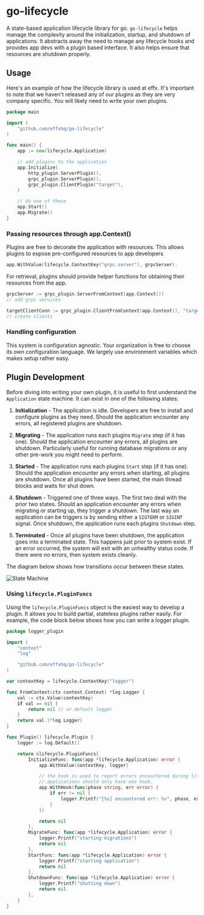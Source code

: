 # go-lifecycle

A state-based application lifecycle library for go. `go-lifecycle` helps manage the complexity around the
initialization, startup, and shutdown of applications. It abstracts away the need to manage any lifecycle hooks and
provides app devs with a plugin based interface. It also helps ensure that resources are shutdown properly.

## Usage

Here's an example of how the lifecycle library is used at effx. It's important to note that we haven't released any of
our plugins as they are very company specific. You will likely need to write your own plugins.

```go
package main

import (
	"github.com/effxhq/go-lifecycle"
)

func main() {
	app := new(lifecycle.Application)

	// add plugins to the application
	app.Initialize(
		http_plugin.ServerPlugin(),
		grpc_plugin.ServerPlugin(),
		grpc_plugin.ClientPlugin("target"),
	)

	// do one of these
	app.Start()
	app.Migrate()
}
```

### Passing resources through app.Context()

Plugins are free to decorate the application with resources. This allows plugins to expose pre-configured resources to
app developers

```go
app.WithValue(lifecycle.ContextKey("grpc.server"), grpcServer).
```

For retrieval, plugins should provide helper functions for obtaining their resources from the app.

```go
grpcServer := grpc_plugin.ServerFromContext(app.Context())
// add grpc services

targetClientConn := grpc_plugin.ClientFromContext(app.Context(), "target")
// create clients
```

### Handling configuration

This system is configuration agnostic. Your organization is free to choose its own configuration language. We largely
use environment variables which makes setup rather easy.

## Plugin Development

Before diving into writing your own plugin, it is useful to first understand the `Application` state machine. It can
exist in one of the following states:

1. **Initialization** - The application is idle. Developers are free to install and configure plugins as they need.
   Should the application encounter any errors, all registered plugins are shutdown.

1. **Migrating** - The application runs each plugins `Migrate` step (if it has one). Should the application encounter
   any errors, all plugins are shutdown. Particularly useful for running database migrations or any other pre-work you
   might need to perform.

1. **Started** - The application runs each plugins `Start` step (if it has one). Should the application encounter any
   errors when starting, all plugins are shutdown. Once all plugins have been started, the main thread blocks and waits
   for shut down.

1. **Shutdown** - Triggered one of three ways. The first two deal with the prior two states. Should an application
   encounter any errors when migrating or starting up, they trigger a shutdown. The last way an application can be
   triggers is by sending either a `SIGTERM` or `SIGINT` signal. Once shutdown, the application runs each
   plugins `Shutdown` step.

1. **Terminated** - Once all plugins have been shutdown, the application goes into a terminated state. This happens just
   prior to system exist. If an error occurred, the system will exit with an unhealthy status code. If there were no
   errors, then system exists cleanly.

The diagram below shows how transitions occur between these states.

![State Machine](https://mermaid.ink/img/eyJjb2RlIjoiZ3JhcGggTFJcbiAgIFxuICAgKiAtLSBJbml0aWFsaXplIC0tPiAqXG4gICAqIC0tIFN0YXJ0IC0tPiBzdGFydGVkXG4gICAqIC0tIE1pZ3JhdGUgLS0-IG1pZ3JhdGluZ1xuICAgKiAtLSBlcnIgLS0-IHNodXRkb3duXG5cbiAgIG9zLlNJR1RFUk0gLS0-IHNodXRkb3duXG4gICBzdGFydGVkIC0tIGVyciAtLT4gc2h1dGRvd25cbiAgIG1pZ3JhdGluZyAtLSBlcnI_IC0tPiBzaHV0ZG93blxuXG4gICBzaHV0ZG93biAtLT4gdGVybWluYXRlZFxuIiwibWVybWFpZCI6e30sInVwZGF0ZUVkaXRvciI6ZmFsc2V9)

### Using `lifecycle.PluginFuncs`

Using the `lifecycle.PluginFuncs` object is the easiest way to develop a plugin. It allows you to build partial,
stateless plugins rather easily. For example, the code block below shows how you can write a logger plugin.

```go
package logger_plugin

import (
	"context"
	"log"

	"github.com/effxhq/go-lifecycle"
)

var contextKey = lifecycle.ContextKey("logger")

func FromContext(ctx context.Context) *log.Logger {
	val := ctx.Value(contextKey)
	if val == nil {
		return nil // or default logger
	}
	return val.(*log.Logger)
}

func Plugin() lifecycle.Plugin {
	logger := log.Default()

	return &lifecycle.PluginFuncs{
		InitializeFunc: func(app *lifecycle.Application) error {
			app.WithValue(contextKey, logger)

			// the hook is used to report errors encountered during lifecycle steps.
			// applications should only have one hook.
			app.WithHook(func(phase string, err error) {
				if err != nil {
					logger.Printf("[%s] encountered err: %v", phase, err)
				}
			})

			return nil
		},
		MigrateFunc: func(app *lifecycle.Application) error {
			logger.Printf("starting migrations")
			return nil
		},
		StartFunc: func(app *lifecycle.Application) error {
			logger.Printf("starting application")
			return nil
		},
		ShutdownFunc: func(app *lifecycle.Application) error {
			logger.Printf("shutting down")
			return nil
		},
	}
}
```

